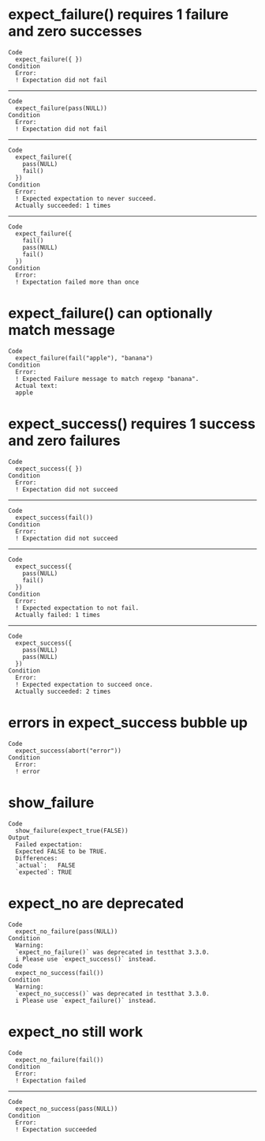 # expect_failure() requires 1 failure and zero successes

    Code
      expect_failure({ })
    Condition
      Error:
      ! Expectation did not fail

---

    Code
      expect_failure(pass(NULL))
    Condition
      Error:
      ! Expectation did not fail

---

    Code
      expect_failure({
        pass(NULL)
        fail()
      })
    Condition
      Error:
      ! Expected expectation to never succeed.
      Actually succeeded: 1 times

---

    Code
      expect_failure({
        fail()
        pass(NULL)
        fail()
      })
    Condition
      Error:
      ! Expectation failed more than once

# expect_failure() can optionally match message

    Code
      expect_failure(fail("apple"), "banana")
    Condition
      Error:
      ! Expected Failure message to match regexp "banana".
      Actual text:
      apple

# expect_success() requires 1 success and zero failures

    Code
      expect_success({ })
    Condition
      Error:
      ! Expectation did not succeed

---

    Code
      expect_success(fail())
    Condition
      Error:
      ! Expectation did not succeed

---

    Code
      expect_success({
        pass(NULL)
        fail()
      })
    Condition
      Error:
      ! Expected expectation to not fail.
      Actually failed: 1 times

---

    Code
      expect_success({
        pass(NULL)
        pass(NULL)
      })
    Condition
      Error:
      ! Expected expectation to succeed once.
      Actually succeeded: 2 times

# errors in expect_success bubble up

    Code
      expect_success(abort("error"))
    Condition
      Error:
      ! error

# show_failure

    Code
      show_failure(expect_true(FALSE))
    Output
      Failed expectation:
      Expected FALSE to be TRUE.
      Differences:
      `actual`:   FALSE
      `expected`: TRUE 
      

# expect_no are deprecated

    Code
      expect_no_failure(pass(NULL))
    Condition
      Warning:
      `expect_no_failure()` was deprecated in testthat 3.3.0.
      i Please use `expect_success()` instead.
    Code
      expect_no_success(fail())
    Condition
      Warning:
      `expect_no_success()` was deprecated in testthat 3.3.0.
      i Please use `expect_failure()` instead.

# expect_no still work

    Code
      expect_no_failure(fail())
    Condition
      Error:
      ! Expectation failed

---

    Code
      expect_no_success(pass(NULL))
    Condition
      Error:
      ! Expectation succeeded

